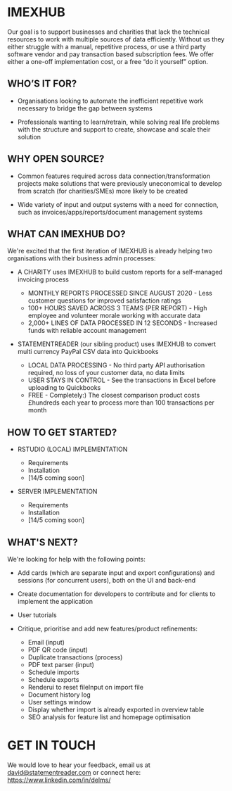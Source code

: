 # IMEXHUB
Our goal is to support businesses and charities that lack the technical resources to work with multiple sources of data efficiently. Without us they either struggle with a manual, repetitive process, or use a third party software vendor and pay transaction based subscription fees. We offer either a one-off implementation cost, or a free “do it yourself” option.


## WHO’S IT FOR?
- Organisations looking to automate the inefficient repetitive work necessary to bridge the gap between systems

- Professionals wanting to learn/retrain, while solving real life problems with the structure and support to create, showcase and scale their solution


## WHY OPEN SOURCE?
- Common features required across data connection/transformation projects make solutions that were previously uneconomical to develop from scratch (for charities/SMEs) more likely to be created

- Wide variety of input and output systems with a need for connection, such as invoices/apps/reports/document management systems


## WHAT CAN IMEXHUB DO?
We're excited that the first iteration of IMEXHUB is already helping two organisations with their business admin processes:

- A CHARITY uses IMEXHUB to build custom reports for a self-managed invoicing process
    - MONTHLY REPORTS PROCESSED SINCE AUGUST 2020 - Less customer questions for improved satisfaction ratings
    - 100+ HOURS SAVED ACROSS 3 TEAMS (PER REPORT) - High employee and volunteer morale working with accurate data
    - 2,000+ LINES OF DATA PROCESSED IN 12 SECONDS - Increased funds with reliable account management

- STATEMENTREADER (our sibling product) uses IMEXHUB to convert multi currency PayPal CSV data into Quickbooks
    - LOCAL DATA PROCESSING - No third party API authorisation required, no loss of your customer data, no data limits
    - USER STAYS IN CONTROL - See the transactions in Excel before uploading to Quickbooks
    - FREE - Completely:) The closest comparison product costs £hundreds each year to process more than 100 transactions per month


## HOW TO GET STARTED?
- RSTUDIO (LOCAL) IMPLEMENTATION
    - Requirements
    - Installation
    - [14/5 coming soon]

- SERVER IMPLEMENTATION
    - Requirements
    - Installation
    - [14/5 coming soon]


## WHAT'S NEXT?
We're looking for help with the following points:

- Add cards (which are separate input and export configurations) and sessions (for concurrent users), both on the UI and back-end

- Create documentation for developers to contribute and for clients to implement the application

- User tutorials

- Critique, prioritise and add new features/product refinements:
    - Email (input)
    - PDF QR code (input)
    - Duplicate transactions (process)
    - PDF text parser (input)
    - Schedule imports
    - Schedule exports
    - Renderui to reset fileInput on import file
    - Document history log
    - User settings window
    - Display whether import is already exported in overview table
    - SEO analysis for feature list and homepage optimisation

# GET IN TOUCH
We would love to hear your feedback, email us at david@statementreader.com or connect here: https://www.linkedin.com/in/delms/


